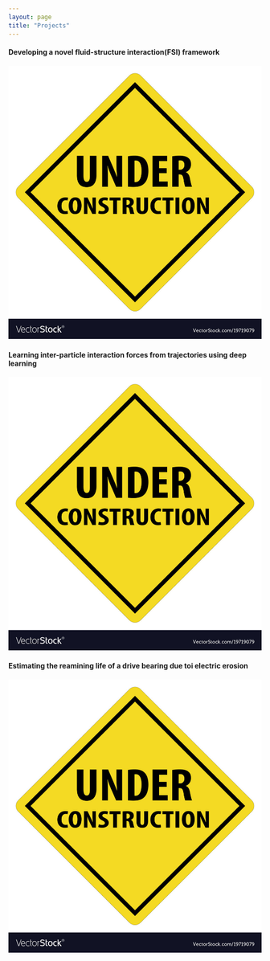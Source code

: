 ```yaml
---
layout: page
title: "Projects"
---
```

<html>
  <head>
    <title>Pretty Paris</title>
  </head>
  <style>
  .container {
  display: flex;
  align-items: center;
  justify-content: center
}

img {
  max-width: 100%;
  max-height:100%;
}

.text {
  font-size: 10px;
  padding-left: 20px;
}
  </style>
  <body>

<div class="wrap">

<h4 class="heading-text">Developing a novel fluid-structure interaction(FSI) framework </h4>
<div class="container">
  <div class="image">
     <img src="res.jpg">
      </div>
      <div class="text">
        <h1></h1>
      </div>
</div>

  <h4 class="heading-text">Learning inter-particle interaction forces from trajectories using deep learning </h4>
  <div class="container">  
  <div class="image">
     <img src="res.jpg">
      </div>
      <div class="text">
        <h1></h1>
      </div>
</div>

  <h4 class="heading-text">Estimating the reamining life of a drive bearing due toi electric erosion</h4>
  <div class="container">
  <div class="image">
     <img src="res.jpg">
      </div>
      <div class="text">
        <h1></h1>
      </div>
</div>


</div>

 <body>
 <html>
